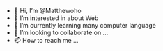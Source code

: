 - 👋 Hi, I’m @Matthewoho
- 👀 I’m interested in about Web
- 🌱 I’m currently learning many computer language
- 💞️ I’m looking to collaborate on ...
- 📫 How to reach me ...

<!---
Matthewoho/Matthewoho is a ✨ special ✨ repository because its `README.md` (this file) appears on your GitHub profile.
You can click the Preview link to take a look at your changes.
--->
